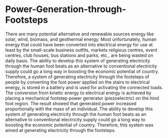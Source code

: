 # Power-Generation-through-Footsteps

There are many potential alternative and renewable sources energy like solar, wind, biomass, and
geothermal energy. Most unfortunately, human energy that could have been converted into electrical
energy for use at least by the small-scale business outfits, markets religious centres, event centres, club
houses, bus stations and parks, etc., are being wasted on daily basis. The ability to develop this system
of generating electricity through the human foot beats as an alternative to conventional electricity
supply could go a long way in boosting the economic potential of country. Therefore, a system of
generating electricity through the footsteps of people by converting the foot power applied on the stairs
to electrical energy, is stored in a battery and is used for activating the connected loads. The conversion
from kinetic energy to electrical energy is achieved by placing a mechanical footstep power generator
(piezoelectric) on the hind foot region. The result showed that generated power increased
proportionally with the mass of an individual. The ability to develop this system of generating
electricity through the human foot beats as an alternative to conventional electricity supply could go a
long way to boosting the economic potential of country. Therefore, this system was aimed at generating
electricity through the footsteps.
